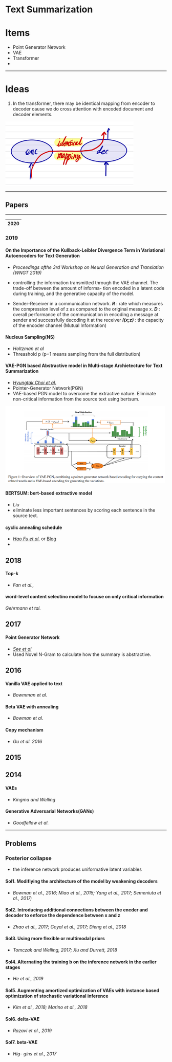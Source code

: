 # Text Summarization


# Items

* Point Generator Network
* VAE
* Transformer
* 

---

# Ideas 
1. In the transformer, there may be identical mapping from encoder to decoder cause we do cross attention with encoded document and decoder elements.
<img src="docs/idea1.jpg" width=400px>

---

## Papers 

---

|**2020**|
|---|



### 2019

#### **On the Importance of the Kullback-Leibler Divergence Term in Variational Autoencoders for Text Generation**
* *Proceedings ofthe 3rd Workshop on Neural Generation and Translation (WNGT 2019)*


* controlling the information transmitted through the VAE channel. The trade-off between the amount of informa- tion encoded in a latent code during training, and the generative capacity of the model.
* Sender-Receiver in a communication network. ***R*** : rate which measures the compression level of z as compared to the original message x. ***D*** : overall performance of the communication in encoding a message at sender and successfully decoding it at the receiver ***I(x;z)*** : the capacity of the encoder channel (Mutual Information)

  
#### **Nucleus Sampling(NS)**
* *Holtzman et al*
* Threashold p (p=1 means sampling from the full distribution)

#### **VAE-PGN based Abstractive model in Multi-stage Archietecture for Text Summarization**
* [*Hyungtak Choi et al.*](https://www.aclweb.org/anthology/W19-8664.pdf)
* Pointer-Generator Network(PGN)
* VAE-based PGN model to overcome the extractive nature. Eliminate non-critical information from the source text using bertsum.

<img src="docs/VAE-PGN.png" width=500>


#### **BERTSUM: bert-based extractive model**
* *Liu*
* eliminate less important sentences by scoring each sentence in the source text.

#### **cyclic annealing schedule** 
* [*Hao Fu et al.*](https://arxiv.org/pdf/1903.10145.pdf) or [Blog](https://www.microsoft.com/en-us/research/blog/less-pain-more-gain-a-simple-method-for-vae-training-with-less-of-that-kl-vanishing-agony/)
* 


## 2018

#### **Top-k**
* *Fan et al.,*

#### **word-level content selectino model to focuse on only critical information**
*Gehrmann et tal.*



## 2017

#### **Point Generator Network**
* [*See et al*](https://arxiv.org/abs/1704.04368)
* Used Novel N-Gram to calculate how the summary is abstractive.



## 2016

#### **Vanilla VAE applied to text** 
* *Bowmman et al.*


#### **Beta VAE with annealing** 
* *Bowman et al.*

#### **Copy mechanism**
* *Gu et al. 2016*


## 2015



## 2014

#### **VAEs**
* *Kingma and Welling*

#### **Generative Adversarial Networks(GANs)**
* *Goodfellow et al.*


---

## Problems 

### **Posterior collapse**
* the inference network produces uniformative latent variables

#### **Sol1.** Modifiying the architecture of the model by weakening decoders
* *Bowman et al., 2016; Miao et al., 2015; Yang et al., 2017; Semeniuta et al., 2017;*

#### **Sol2.** Introducing additional connections between the encder and decoder to enforce the dependence between x and z
* *Zhao et al., 2017; Goyal et al., 2017; Dieng et al., 2018*


#### **Sol3.** Using more flexible or multimodal priors
* *Tomczak and Welling, 2017; Xu and Durrett, 2018*

#### **Sol4.** Alternating the training b  on the inference network in the earlier stages
* *He et al., 2019*

#### **Sol5.** Augmenting amortized optimization of VAEs with instance based optimization of stochastic variational inference
* *Kim et al., 2018; Marino et al., 2018*

#### **Sol6.** delta-VAE
* *Razavi et al., 2019*

#### **Sol7.** beta-VAE
* *Hig- gins et al., 2017*
